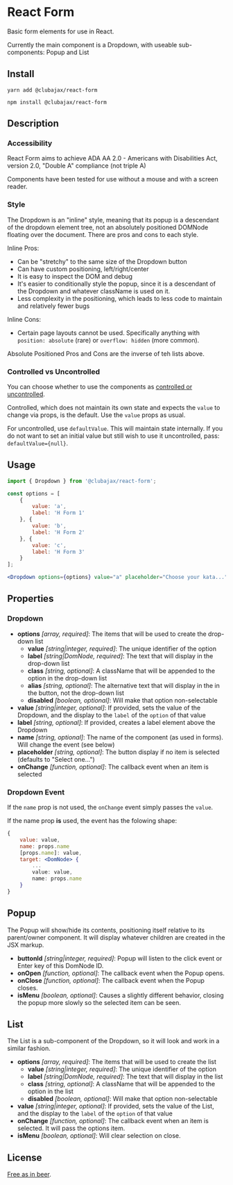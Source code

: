 # React Form

Basic form elements for use in React.

Currently the main component is a Dropdown, with useable sub-components: Popup and List

## Install

    yarn add @clubajax/react-form

    npm install @clubajax/react-form

## Description

### Accessibility

React Form aims to achieve ADA AA 2.0 - Americans with Disabilities Act, version 2.0, "Double A" compliance (not triple A)

Components have been tested for use without a mouse and with a screen reader.

### Style
The Dropdown is an "inline" style, meaning that its popup is a descendant of the dropdown element tree, not an absolutely
positioned DOMNode floating over the document. There are pros and cons to each style.

Inline Pros:

 * Can be "stretchy" to the same size of the Dropdown button
 * Can have custom positioning, left/right/center
 * It is easy to inspect the DOM and debug
 * It's easier to conditionally style the popup, since it is a descendant of the Dropdown and whatever className is used on it.
 * Less complexity in the positioning, which leads to less code to maintain and relatively fewer bugs

Inline Cons:

 * Certain page layouts cannot be used. Specifically anything with `position: absolute` (rare) or `overflow: hidden` (more common).

Absolute Positioned Pros and Cons are the inverse of teh lists above.

### Controlled vs Uncontrolled

You can choose whether to use the components as [controlled or uncontrolled](https://reactjs.org/docs/uncontrolled-components.html).

Controlled, which does not maintain its own state and expects the `value` to change via props, is the default. Use the `value` props as usual.

For uncontrolled, use `defaultValue`. This will maintain state internally. If you do not want to set an initial value but still wish
to use it uncontrolled, pass: `defaultValue={null}`.

## Usage

```jsx harmony
import { Dropdown } from '@clubajax/react-form';

const options = [
    {
        value: 'a',
        label: 'H Form 1'
    }, {
        value: 'b',
        label: 'H Form 2'
    }, {
        value: 'c',
        label: 'H Form 3'
    }
];

<Dropdown options={options} value="a" placeholder="Choose your kata..." label="Forms" />
```

## Properties

### Dropdown

 * **options** *[array, required]*: The items that will be used to create the drop-down list
   * **value** *[string|integer, required]*: The unique identifier of the option
   * **label** *[string|DomNode, required]*: The text that will display in the drop-down list
   * **class** *[string, optional]*: A className that will be appended to the option in the drop-down list
   * **alias** *[string, optional]*: The alternative text that will display in the in the button, not the drop-down list
   * **disabled** *[boolean, optional]*: Will make that option non-selectable
 * **value** *[string|integer, optional]*: If provided, sets the value of the Dropdown, and the display to the `label` of the `option` of that value
 * **label** *[string, optional]*: If provided, creates a label element above the Dropdown
 * **name** *[string, optional]*: The name of the component (as used in forms). Will change the event (see below)
 * **placeholder** *[string, optional]*: The button display if no item is selected (defaults to "Select one...")
 * **onChange** *[function, optional]*: The callback event when an item is selected

### Dropdown Event

If the `name` prop is not used, the `onChange` event simply passes the `value`.

If the name prop **is** used, the event has the folowing shape:

```jsx harmony
{
    value: value,
    name: props.name
    [props.name]: value,
    target: <DomNode> {
        ...
        value: value,
        name: props.name
    }
}
```
## Popup

The Popup will show/hide its contents, positioning itself relative to its parent/owner component. It will display whatever
children are created in the JSX markup.

 * **buttonId** *[string|integer, required]*: Popup will listen to the click event or Enter key of this DomNode ID.
 * **onOpen** *[function, optional]*: The callback event when the Popup opens.
 * **onClose** *[function, optional]*: The callback event when the Popup closes.
 * **isMenu** *[boolean, optional]*: Causes a slightly different behavior, closing the popup more slowly so the selected item can be seen.

## List

The List is a sub-component of the Dropdown, so it will look and work in a similar fashion.

 * **options** *[array, required]*: The items that will be used to create the list
   * **value** *[string|integer, required]*: The unique identifier of the option
   * **label** *[string|DomNode, required]*: The text that will display in the list
   * **class** *[string, optional]*: A className that will be appended to the option in the list
   * **disabled** *[boolean, optional]*: Will make that option non-selectable
 * **value** *[string|integer, optional]*: If provided, sets the value of the List, and the display to the `label` of the `option` of that value
 * **onChange** *[function, optional]*: The callback event when an item is selected. It will pass the options item.
 * **isMenu** *[boolean, optional]*: Will clear selection on close.

 ## License

 [Free as in beer](./LICENSE).